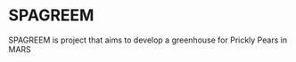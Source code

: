 SPAGREEM
========

SPAGREEM is project that aims to develop a greenhouse for Prickly Pears in MARS 
